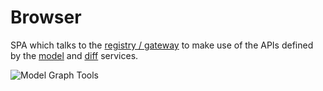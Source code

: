 # Browser

SPA which talks to the [registry / gateway](https://github.com/model-graph-tools/registry) to make use of the APIs defined by the [model](https://github.com/model-graph-tools/model) and [diff](https://github.com/model-graph-tools/diff) services.

![Model Graph Tools](https://model-graph-tools.github.io/img/tools.png "Model Graph Tools")
